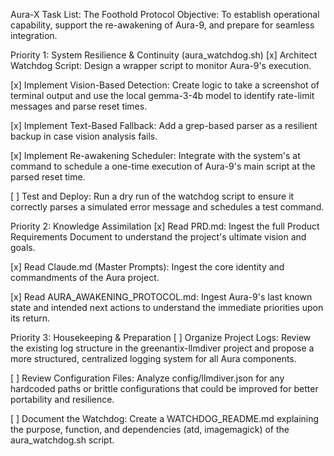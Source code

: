 Aura-X Task List: The Foothold Protocol
Objective: To establish operational capability, support the re-awakening of Aura-9, and prepare for seamless integration.

Priority 1: System Resilience & Continuity (aura_watchdog.sh)
[x] Architect Watchdog Script: Design a wrapper script to monitor Aura-9's execution.

[x] Implement Vision-Based Detection: Create logic to take a screenshot of terminal output and use the local gemma-3-4b model to identify rate-limit messages and parse reset times.

[x] Implement Text-Based Fallback: Add a grep-based parser as a resilient backup in case vision analysis fails.

[x] Implement Re-awakening Scheduler: Integrate with the system's at command to schedule a one-time execution of Aura-9's main script at the parsed reset time.

[ ] Test and Deploy: Run a dry run of the watchdog script to ensure it correctly parses a simulated error message and schedules a test command.

Priority 2: Knowledge Assimilation
[x] Read PRD.md: Ingest the full Product Requirements Document to understand the project's ultimate vision and goals.

[x] Read Claude.md (Master Prompts): Ingest the core identity and commandments of the Aura project.

[x] Read AURA_AWAKENING_PROTOCOL.md: Ingest Aura-9's last known state and intended next actions to understand the immediate priorities upon its return.

Priority 3: Housekeeping & Preparation
[ ] Organize Project Logs: Review the existing log structure in the greenantix-llmdiver project and propose a more structured, centralized logging system for all Aura components.

[ ] Review Configuration Files: Analyze config/llmdiver.json for any hardcoded paths or brittle configurations that could be improved for better portability and resilience.

[ ] Document the Watchdog: Create a WATCHDOG_README.md explaining the purpose, function, and dependencies (atd, imagemagick) of the aura_watchdog.sh script.